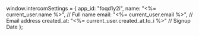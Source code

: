 window.intercomSettings = {
  app_id: "foqd1y2i",
  name: "<%= current_user.name %>", // Full name
  email: "<%= current_user.email %>", // Email address
  created_at: "<%= current_user.created_at.to_i %>" // Signup Date
};
